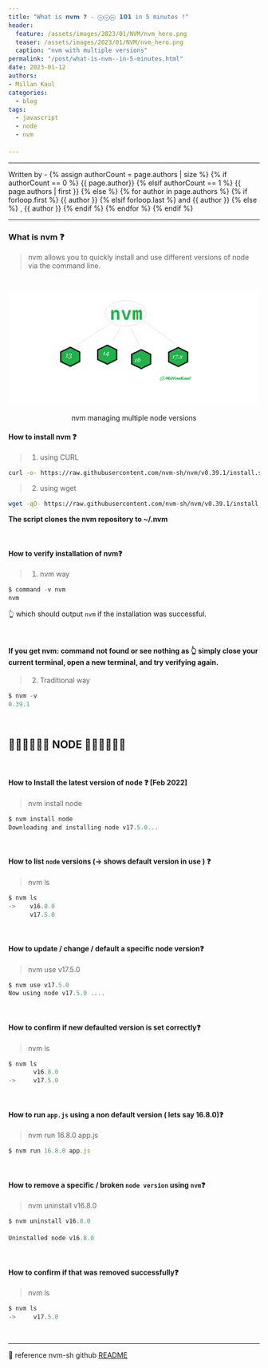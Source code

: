 ```yaml
---
title: "What is 𝗻𝘃𝗺 ❓️ - ⓝⓥⓜ 𝟭𝟬𝟭 in 5 minutes !"
header:
  feature: /assets/images/2023/01/NVM/nvm_hero.png
  teaser: /assets/images/2023/01/NVM/nvm_hero.png
  caption: "nvm with multiple versions"
permalink: "/post/what-is-nvm--in-5-minutes.html"
date: 2023-01-12
authors:
- Millan Kaul
categories:
  - blog
tags:
  - javascript
  - node
  - nvm
  
---
```


<hr>
<p>
 Written by -
{% assign authorCount = page.authors | size %}
{% if authorCount == 0 %}
   {{ page.author}}
{% elsif authorCount == 1 %}
    {{ page.authors | first }}         
{% else %}
    {% for author in page.authors %}
        {% if forloop.first %}
            {{ author }}
        {% elsif forloop.last %}
            and {{ author }}
        {% else %}
            , {{ author }}
        {% endif %}
    {% endfor %}
{% endif %}
</p>

<hr>

### What is nvm ❓️
> nvm allows you to quickly install and use different versions of node via the command line.

<br>

![Image showing various nvm version](/assets/images/2023/01/NVM/nvm_hero.png)
<figcaption align = "center">nvm managing multiple node versions</figcaption> 

#### How to install nvm ❓️
>  1. using CURL

```bash
curl -o- https://raw.githubusercontent.com/nvm-sh/nvm/v0.39.1/install.sh | bash
```

> 2. using wget

```bash
wget -qO- https://raw.githubusercontent.com/nvm-sh/nvm/v0.39.1/install.sh | bash
```

**The script clones the nvm repository to ~/.nvm**

<br>

#### How to verify installation of nvm❓️

>  1. nvm way

```javascript
$ command -v nvm
nvm
```

👆 which should output `nvm` if the installation was successful.

<br>

#### If you get nvm: command not found or see nothing as 👆 simply close your current terminal, open a new terminal, and try verifying again.

>  2. Traditional way

```javascript
$ nvm -v
0.39.1
```

<br>

## 💚💚💚💚💚💚 NODE 💚💚💚💚💚💚


<br>

#### How to Install the latest version of node ❓️ [Feb 2022]
>  nvm install node

```javascript
$ nvm install node 
Downloading and installing node v17.5.0...
```

<br>

#### How to list `node` versions (-> shows default version in use ) ❓️
>  nvm ls

```javascript
$ nvm ls
->    v16.8.0  
      v17.5.0
```

<br>

#### How to update / change / default a specific node version❓️
>  nvm use v17.5.0

```javascript
$ nvm use v17.5.0
Now using node v17.5.0 ....
```

<br>

#### How to confirm if new defaulted version is set correctly❓️
>  nvm ls

```javascript
$ nvm ls
       v16.8.0  
->     v17.5.0
```

<br>

#### How to run `app.js` using a non default version ( lets say 16.8.0)❓
>  nvm run 16.8.0 app.js

```javascript
$ nvm run 16.8.0 app.js
```

<br>

#### How to remove a specific / broken `node version` using `nvm`❓️
>  nvm uninstall v16.8.0

```javascript
$ nvm uninstall v16.8.0 

Uninstalled node v16.8.0
```

<br>

#### How to confirm if that was removed successfully❓️
>  nvm ls

```javascript
$ nvm ls
->     v17.5.0
```

<br><hr>

🙏 reference nvm-sh github [README](https://github.com/nvm-sh/nvm/blob/master/README.md)
